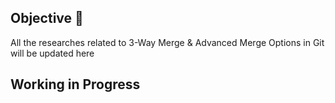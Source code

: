 ## Objective 🎯

All the researches related to 3-Way Merge & Advanced Merge Options in Git will be updated here

## Working in Progress
